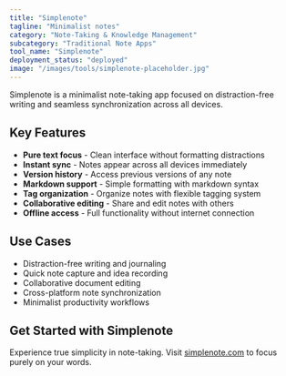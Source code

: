 ```yaml
---
title: "Simplenote"
tagline: "Minimalist notes"
category: "Note-Taking & Knowledge Management"
subcategory: "Traditional Note Apps"
tool_name: "Simplenote"
deployment_status: "deployed"
image: "/images/tools/simplenote-placeholder.jpg"
---
```

Simplenote is a minimalist note-taking app focused on distraction-free writing and seamless synchronization across all devices.

## Key Features

- **Pure text focus** - Clean interface without formatting distractions
- **Instant sync** - Notes appear across all devices immediately
- **Version history** - Access previous versions of any note
- **Markdown support** - Simple formatting with markdown syntax
- **Tag organization** - Organize notes with flexible tagging system
- **Collaborative editing** - Share and edit notes with others
- **Offline access** - Full functionality without internet connection

## Use Cases

- Distraction-free writing and journaling
- Quick note capture and idea recording
- Collaborative document editing
- Cross-platform note synchronization
- Minimalist productivity workflows

## Get Started with Simplenote

Experience true simplicity in note-taking. Visit [simplenote.com](https://simplenote.com) to focus purely on your words.